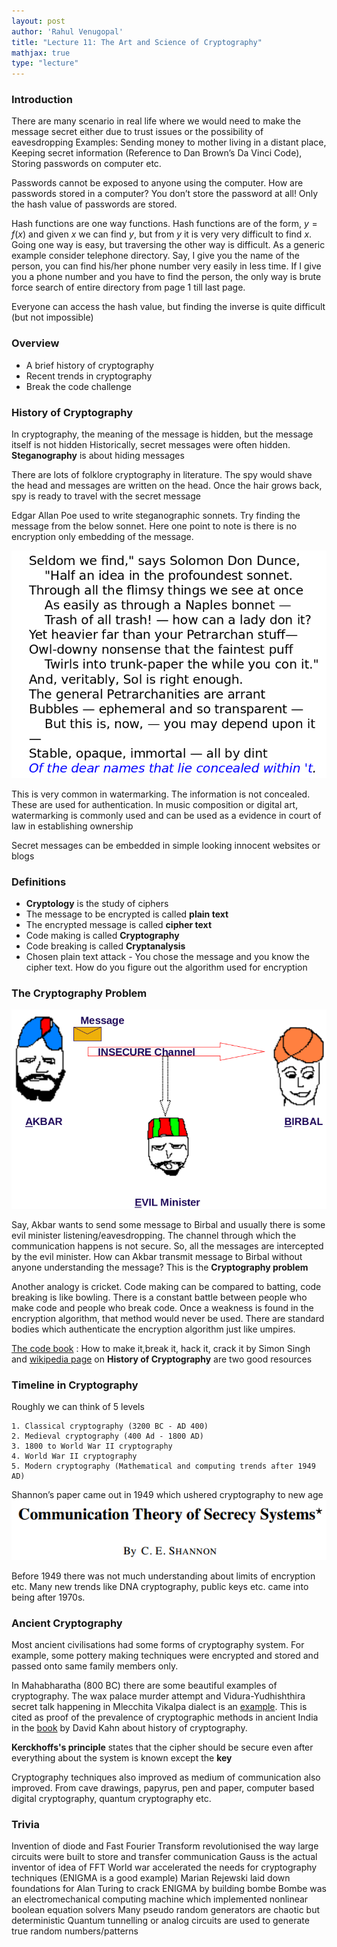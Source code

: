 ```yaml
---
layout: post   
author: 'Rahul Venugopal'    
title: "Lecture 11: The Art and Science of Cryptography"   
mathjax: true
type: "lecture"
---
```



### Introduction

There are many scenario in real life where we would need to make the message secret either due to trust issues or the possibility of eavesdropping
Examples: Sending money to mother living in a distant place, Keeping secret information (Reference to Dan Brown’s Da Vinci Code), Storing passwords on computer etc.

Passwords cannot be exposed to anyone using the computer. How are passwords stored in a computer?
You don’t store the password at all! Only the hash value of passwords are stored.

Hash functions are one way functions. Hash functions are of the form, $y=f(x)$ and given $x$ we can find $y$, but from $y$ it is very very difficult to find $x$. Going one way is easy, but traversing the other way is difficult. As a generic example consider telephone directory. Say, I give you the name of the person, you can find his/her phone number very easily in less time. If I give you a phone number and you have to find the person, the only way is brute force search of entire directory from page 1 till last page.

Everyone can access the hash value, but finding the inverse is quite difficult (but not impossible)

### Overview

- A brief history of cryptography
- Recent trends in cryptography
- Break the code challenge

### History of Cryptography

In cryptography, the meaning of the message is hidden, but the message itself is not hidden
Historically, secret messages were often hidden. **Steganography** is about hiding messages

There are lots of folklore cryptography in literature. The spy would shave the head and messages are written on the head. Once the hair grows back, spy is ready to travel with the secret message

Edgar Allan Poe used to write steganographic sonnets. Try finding the message from the below sonnet. Here one point to note is there is no encryption only embedding of the message.

![image-20200414202830223](../images/Lec10/EdgarAllenPoe.png)

This is very common in watermarking. The information is not concealed. These are used for authentication. In music composition or digital art, watermarking is commonly used and can be used as a evidence in court of law in establishing ownership

Secret messages can be embedded in simple looking innocent websites or blogs

### Definitions

- **Cryptology** is the study of ciphers
- The message to be encrypted is called **plain text**
- The encrypted message is called **cipher text**
- Code making is called **Cryptography**
- Code breaking is called **Cryptanalysis**
- Chosen plain text attack - You chose the message and you know the cipher text. How do you figure out the algorithm used for encryption

### The Cryptography Problem

![image-20200414203921316](../images/Lec10/ABE.png)

Say, Akbar wants to send some message to Birbal and usually there is some evil minister listening/eavesdropping. The channel through which the communication happens is not secure. So, all the messages are intercepted by the evil minister. How can Akbar transmit message to Birbal without anyone understanding the message? This is the **Cryptography problem**

Another analogy is cricket. Code making can be compared to batting, code breaking is like bowling. There is a constant battle between people who make code and people who break code. Once a weakness is found in the encryption algorithm, that method would never be used. There are standard bodies which authenticate the encryption algorithm just like umpires.

[The code book](https://simonsingh.net/books/the-code-book/) : How to make it,break it, hack it, crack it by Simon Singh and [wikipedia page](https://en.wikipedia.org/wiki/History_of_cryptography) on **History of Cryptography** are two good resources

### Timeline in Cryptography

Roughly we can think of 5 levels

	1. Classical cryptography (3200 BC - AD 400)
 	2. Medieval cryptography (400 Ad - 1800 AD)
 	3. 1800 to World War II cryptography
 	4. World War II cryptography
 	5. Modern cryptography (Mathematical and computing trends after 1949 AD)

Shannon’s paper came out in 1949 which ushered cryptography to new age
![image-20200414205627212](../images/Lec10/ShannonCrypt.png)

Before 1949 there was not much understanding about limits of encryption etc. Many new trends like DNA cryptography, public keys etc. came into being after 1970s.

### Ancient Cryptography

Most ancient civilisations had some forms of cryptography system. For example, some pottery making techniques were encrypted and stored and passed onto same family members only.

In Mahabharatha (800 BC) there are some beautiful examples of cryptography. The wax palace murder attempt and Vidura-Yudhishthira secret talk happening in Mlecchita Vikalpa dialect is an [example](https://drisyadrisya.blogspot.com/2006/01/cryptography-in-mahabharata.html). This is cited as proof of the prevalence of cryptographic methods in ancient India in the [book](https://books.google.co.in/books?id=SEH_rHkgaogC&pg=PA1000&lpg=PA1000&dq=chinese+cryptography+history&source=bl&ots=_2hrl9t0B1&sig=2LAjURo7zlj5YBoExJjZXbjDhNU&hl=en&sa=X&redir_esc=y#v=onepage&q=chinese%20cryptography%20history&f=false) by David Kahn about history of cryptography.

**Kerckhoffs's principle** states that the cipher should be secure even after everything about the system is known except the **key**

Cryptography techniques also improved as medium of communication also improved. From cave drawings, papyrus, pen and paper, computer based digital cryptography, quantum cryptography etc.

### Trivia

Invention of diode and Fast Fourier Transform revolutionised the way large circuits were built to store and transfer communication
Gauss is the actual inventor of idea of FFT
World war accelerated the needs for cryptography techniques (ENIGMA is a good example)
Marian Rejewski laid down foundations for Alan Turing to crack ENIGMA by building bombe
Bombe was an electromechanical computing machine which implemented nonlinear boolean equation solvers
Many pseudo random generators are chaotic but deterministic
Quantum tunnelling or analog circuits are used to generate true random numbers/patterns
